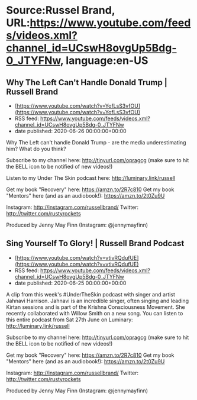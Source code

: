 # Source:Russel Brand, URL:https://www.youtube.com/feeds/videos.xml?channel_id=UCswH8ovgUp5Bdg-0_JTYFNw, language:en-US

## Why The Left Can't Handle Donald Trump | Russell Brand
 - [https://www.youtube.com/watch?v=YofLsS3vfOU](https://www.youtube.com/watch?v=YofLsS3vfOU)
 - RSS feed: https://www.youtube.com/feeds/videos.xml?channel_id=UCswH8ovgUp5Bdg-0_JTYFNw
 - date published: 2020-06-26 00:00:00+00:00

Why The Left can't handle Donald Trump - are the media underestimating him? What do you think?

Subscribe to my channel here: http://tinyurl.com/opragcg
(make sure to hit the BELL icon to be notified of new videos!)

Listen to my Under The Skin podcast here: 
http://luminary.link/russell

Get my book "Recovery" here: https://amzn.to/2R7c810
Get my book "Mentors" here (and as an audiobook!): https://amzn.to/2t0Zu9U

Instagram: http://instagram.com/russellbrand/
Twitter: http://twitter.com/rustyrockets

Produced by Jenny May Finn (Instagram: @jennymayfinn)

## Sing Yourself To Glory! | Russell Brand Podcast
 - [https://www.youtube.com/watch?v=vtivRQdufUE](https://www.youtube.com/watch?v=vtivRQdufUE)
 - RSS feed: https://www.youtube.com/feeds/videos.xml?channel_id=UCswH8ovgUp5Bdg-0_JTYFNw
 - date published: 2020-06-25 00:00:00+00:00

A clip from this week's #UnderTheSkin podcast with singer and artist Jahnavi Harrison. Jahnavi is an incredible singer, often singing and leading Kirtan sessions and is part of the Krishna Consciousness Movement. She recently collaborated with Willow Smith on a new song.
You can listen to this entire podcast from Sat 27th June on Luminary: http://luminary.link/russell

Subscribe to my channel here: http://tinyurl.com/opragcg
(make sure to hit the BELL icon to be notified of new videos!)

Get my book "Recovery" here: https://amzn.to/2R7c810
Get my book "Mentors" here (and as an audiobook!): https://amzn.to/2t0Zu9U

Instagram: http://instagram.com/russellbrand/
Twitter: http://twitter.com/rustyrockets

Produced by Jenny May Finn (Instagram: @jennymayfinn)


